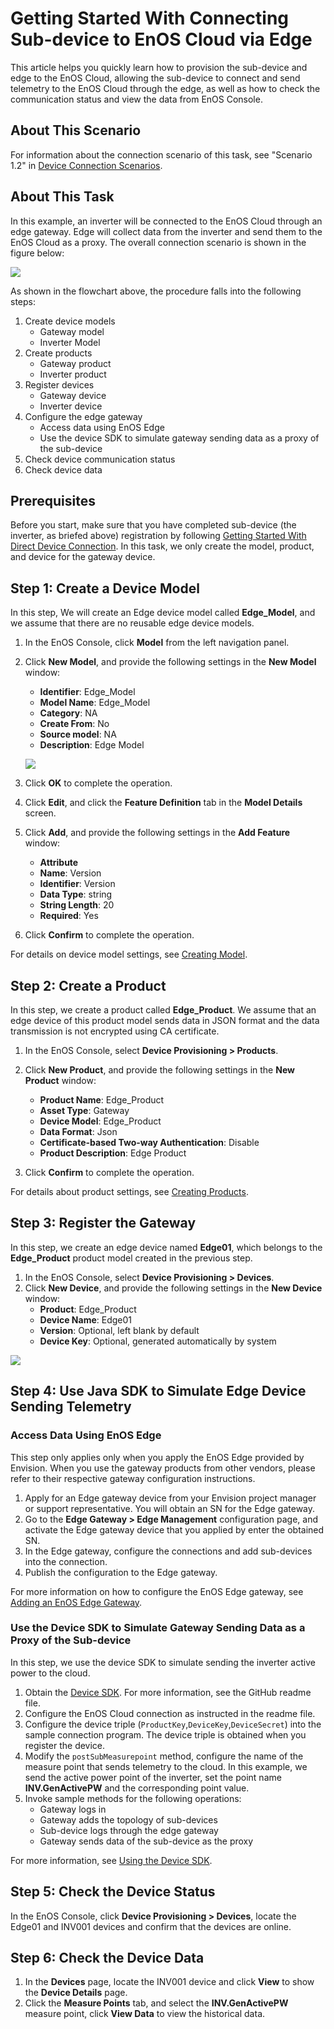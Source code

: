 # Getting Started With Connecting Sub-device to EnOS Cloud via Edge

This article helps you quickly learn how to provision the sub-device and edge to the EnOS Cloud, allowing the sub-device to connect and send telemetry to the EnOS Cloud through the edge, as well as how to check the communication status and view the data from EnOS Console.


## About This Scenario
For information about the connection scenario of this task, see "Scenario 1.2" in [Device Connection Scenarios](connection_scenarios).


## About This Task

In this example, an inverter will be connected to the EnOS Cloud through an edge gateway. Edge will collect data from the inverter and send them to the EnOS Cloud as a proxy. The overall connection scenario is shown in the figure below:

  ![](media/edge_connection_task_description.png)

As shown in the flowchart above, the procedure falls into the following steps:
1. Create device models
   - Gateway model
   - Inverter Model
2. Create products
   - Gateway product
   - Inverter product
3. Register devices
   - Gateway device
   - Inverter device
4. Configure the edge gateway
   - Access data using EnOS Edge
   - Use the device SDK to simulate gateway sending data as a proxy of the sub-device
5. Check device communication status
6. Check device data

## Prerequisites

Before you start, make sure that you have completed sub-device (the inverter, as briefed above) registration by following [Getting Started With Direct Device Connection](gettingstarted_device_connection). In this task, we only create the model, product, and device for the gateway device.

## Step 1: Create a Device Model

In this step, We will create an Edge device model called **Edge_Model**, and we assume that there are no reusable edge device models.

1. In the EnOS Console, click **Model** from the left navigation panel.
2. Click **New Model**, and provide the following settings in the **New Model** window:
   - **Identifier**: Edge_Model
   - **Model Name**: Edge_Model
   - **Category**: NA
   - **Create From**: No
   - **Source model**: NA
   - **Description**: Edge Model

    ![](media/model_edge.png)

3. Click **OK** to complete the operation.
4. Click **Edit**, and click the **Feature Definition** tab in the **Model Details** screen.
5. Click **Add**, and provide the following settings in the **Add Feature** window:
   - **Attribute**
   - **Name**: Version
   - **Identifier**: Version
   - **Data Type**: string
   - **String Length**: 20
   - **Required**: Yes

6. Click **Confirm** to complete the operation.

For details on device model settings, see [Creating Model](cloud/creating_model).


## Step 2: Create a Product

In this step, we create a product called **Edge_Product**. We assume that an edge device of this product model sends data in JSON format and the data transmission is not encrypted using CA certificate.

1. In the EnOS Console, select **Device Provisioning > Products**.
2. Click **New Product**, and provide the following settings in the **New Product** window:
   - **Product Name**: Edge_Product
   - **Asset Type**: Gateway
   - **Device Model**: Edge_Product
   - **Data Format**: Json
   - **Certificate-based Two-way Authentication**: Disable
   - **Product Description**: Edge Product

3. Click **Confirm** to complete the operation.

For details about product settings, see [Creating Products](cloud/creating_product).


## Step 3: Register the Gateway

In this step, we create an edge device named **Edge01**, which belongs to the **Edge_Product** product model created in the previous step.

1. In the EnOS Console, select **Device Provisioning > Devices**.
2. Click **New Device**, and provide the following settings in the **New Device** window:
   - **Product**: Edge_Product
   - **Device Name**: Edge01
   - **Version**: Optional, left blank by default
   - **Device Key**: Optional, generated automatically by system

![](media/register_edge.png)


## Step 4: Use Java SDK to Simulate Edge Device Sending Telemetry

### Access Data Using EnOS Edge

This step only applies only when you apply the EnOS Edge provided by Envision. When you use the gateway products from other vendors, please refer to their respective gateway configuration instructions.

1. Apply for an Edge gateway device from your Envision project manager or support representative. You will obtain an SN for the Edge gateway.
2. Go to the **Edge Gateway > Edge Management** configuration page, and activate the Edge gateway device that you applied by enter the obtained SN.
3. In the Edge gateway, configure the connections and add sub-devices into the connection.
4. Publish the configuration to the Edge gateway.

For more information on how to configure the EnOS Edge gateway, see [Adding an EnOS Edge Gateway](edge/managing_edge).



### Use the Device SDK to Simulate Gateway Sending Data as a Proxy of the Sub-device

In this step, we use the device SDK to simulate sending the inverter active power to the cloud.

1. Obtain the [Device SDK](https://github.com/EnvisionIot/enos-mqtt-java-sdk). For more information, see the GitHub readme file.
2. Configure the EnOS Cloud connection as instructed in the readme file.
3. Configure the device triple (`ProductKey`,`DeviceKey`,`DeviceSecret`) into the sample connection program. The device triple is obtained when you register the device.
4. Modify the `postSubMeasurepoint` method, configure the name of the measure point that sends telemetry to the cloud. In this example, we send the active power point of the inverter, set the point name **INV.GenActivePW** and the corresponding point value.
5. Invoke sample methods for the following operations:
   - Gateway logs in
   - Gateway adds the topology of sub-devices
   - Sub-device logs through the edge gateway
   - Gateway sends data of the sub-device as the proxy

For more information, see [Using the Device SDK](device/using_java_sdk).


## Step 5: Check the Device Status

In the EnOS Console, click **Device Provisioning > Devices**, locate the Edge01 and INV001 devices and confirm that the devices are online.


## Step 6: Check the Device Data

1. In the **Devices** page, locate the INV001 device and click **View** to show the **Device Details** page.
2. Click the **Measure Points** tab, and select the **INV.GenActivePW** measure point, click **View Data** to view the historical data.
